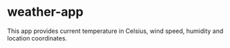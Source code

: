 # weather-app

This app provides current temperature in Celsius, wind speed, humidity and location coordinates. 

